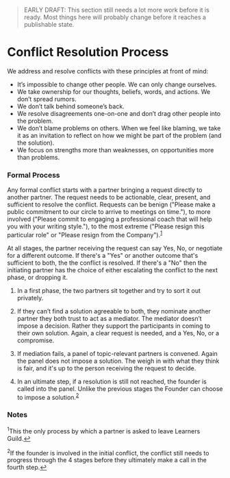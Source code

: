 > EARLY DRAFT: This section still needs a lot more work before it is ready. Most things here will probably change before it reaches a publishable state.

# Conflict Resolution Process

We address and resolve conflicts with these principles at front of mind:

* It’s impossible to change other people. We can only change ourselves.
* We take ownership for our thoughts, beliefs, words, and actions. We don’t spread rumors.
* We don’t talk behind someone’s back.
* We resolve disagreements one-on-one and don’t drag other people into the problem.
* We don’t blame problems on others. When we feel like blaming, we take it as an invitation to reflect on how we might be part of the problem (and the solution).
* We focus on strengths more than weaknesses, on opportunities more than problems.

### Formal Process

Any formal conflict starts with a partner bringing a request directly to another partner. The request needs to be actionable, clear, present, and sufficient to resolve the conflict. Requests can be benign ("Please make a public commitment to our circle to arrive to meetings on time."), to more involved ("Please commit to engaging a professional coach that will help you with your writing style."), to the most extreme ("Please resign this particular role" or "Please resign from the Company").<sup name="a1">[1](#f1)</sup>

At all stages, the partner receiving the request can say Yes, No, or negotiate for a different outcome. If there's a "Yes" or another outcome that's sufficient to both, the the conflict is resolved. If there's a "No" then the initiating partner has the choice of either escalating the conflict to the next phase, or dropping it.

1. In a first phase, the two partners sit together and try to sort it out privately.

2. If they can’t find a solution agreeable to both, they nominate another partner they both trust to act as a mediator. The mediator doesn’t impose a decision. Rather they support the participants in coming to their own solution. Again, a clear request is needed, and a Yes, No, or a compromise.

3. If mediation fails, a panel of topic-relevant partners is convened. Again the panel does not impose a solution. The weigh in with what they think is fair, and it's up to the person receiving the request to decide.

4. In an ultimate step, if a resolution is still not reached, the founder is called into the panel. Unlike the previous stages the Founder can choose to impose a solution.<sup name="a2">[2](#f2)</sup>

### Notes
<sup name="f1">1</sup>This the only process by which a partner is asked to leave Learners Guild.[↩](#a1)

<sup name="f2">2</sup>If the founder is involved in the initial conflict, the conflict still needs to progress through the 4 stages before they ultimately make a call in the fourth step.[↩](#a2)
